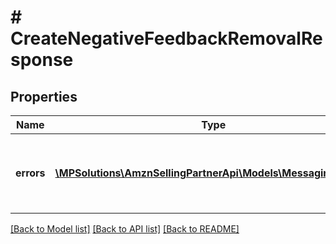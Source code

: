 # # CreateNegativeFeedbackRemovalResponse

## Properties

Name | Type | Description | Notes
------------ | ------------- | ------------- | -------------
**errors** | [**\MPSolutions\AmznSellingPartnerApi\Models\Messaging\Error[]**](Error.md) | A list of error responses returned when a request is unsuccessful. | [optional]

[[Back to Model list]](../../README.md#models) [[Back to API list]](../../README.md#endpoints) [[Back to README]](../../README.md)
